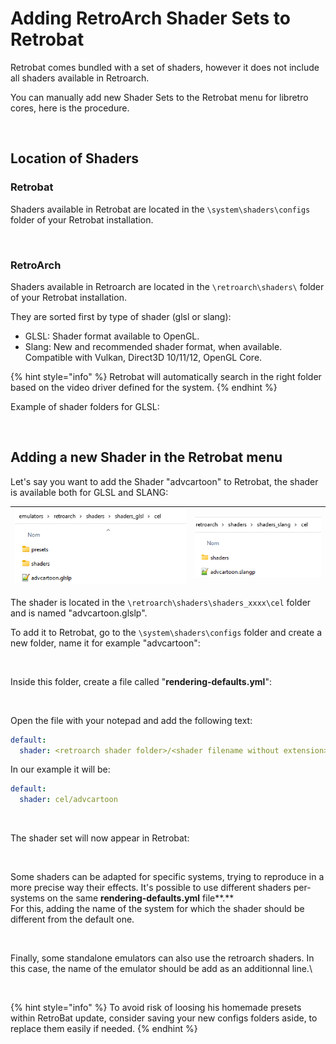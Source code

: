 # Adding RetroArch Shader Sets to Retrobat

Retrobat comes bundled with a set of shaders, however it does not include all shaders available in Retroarch.



You can manually add new Shader Sets to the Retrobat menu for libretro cores, here is the procedure.

<div align="left">

<figure><img src="https://i.imgur.com/XR6pMX0.png" alt=""><figcaption></figcaption></figure>

</div>

## Location of Shaders

### Retrobat

Shaders available in Retrobat are located in the `\system\shaders\configs` folder of your Retrobat installation.

<div align="left">

<figure><img src="https://i.imgur.com/ChxJMdd.png" alt=""><figcaption></figcaption></figure>

</div>

### RetroArch

Shaders available in Retroarch are located in the `\retroarch\shaders\` folder of your Retrobat installation.

They are sorted first by type of shader (glsl or slang):

* GLSL: Shader format available to OpenGL.
* Slang: New and recommended shader format, when available. Compatible with Vulkan, Direct3D 10/11/12, OpenGL Core.

{% hint style="info" %}
Retrobat will automatically search in the right folder based on the video driver defined for the system.
{% endhint %}

Example of shader folders for GLSL:

<div align="left">

<figure><img src="https://i.imgur.com/ijn2wYK.png" alt=""><figcaption></figcaption></figure>

</div>



## Adding a new Shader in the Retrobat menu

Let's say you want to add the Shader "advcartoon" to Retrobat, the shader is available both for GLSL and SLANG:

| ![](<../.gitbook/assets/image (21).png>) | ![](<../.gitbook/assets/image (47).png>) |
| ---------------------------------------- | ---------------------------------------- |

The shader is located in the `\retroarch\shaders\shaders_xxxx\cel` folder and is named "advcartoon.glslp".

To add it to Retrobat, go to the `\system\shaders\configs` folder and create a new folder, name it for example "advcartoon":

<div align="left">

<figure><img src="https://i.imgur.com/xkrY1en.png" alt=""><figcaption></figcaption></figure>

</div>

Inside this folder, create a file called "**rendering-defaults.yml**":

<div align="left">

<figure><img src="https://i.imgur.com/oNGcd2L.png" alt=""><figcaption></figcaption></figure>

</div>

Open the file with your notepad and add the following text:

```yaml
default:
  shader: <retroarch shader folder>/<shader filename without extension>
```

In our example it will be:

```yaml
default:
  shader: cel/advcartoon
```

<div align="left">

<figure><img src="https://i.imgur.com/uKOVcK3.png" alt=""><figcaption></figcaption></figure>

</div>

The shader set will now appear in Retrobat:

<div align="left">

<figure><img src="https://i.imgur.com/J6fPEFF.png" alt=""><figcaption></figcaption></figure>

</div>

Some shaders can be adapted for specific systems, trying to reproduce in a more precise way their effects. It's possible to use different shaders per-systems on the same **rendering-defaults.yml** file**.**\
For this, adding the name of the system for which the shader should be different from the default one.

<figure><img src="https://i.imgur.com/knv5MPm.png" alt=""><figcaption></figcaption></figure>

Finally, some standalone emulators can also use the retroarch shaders. In this case, the name of the emulator should be add as an additionnal line.\


<figure><img src="https://i.imgur.com/AC6PXNK.png" alt=""><figcaption></figcaption></figure>

{% hint style="info" %}
To avoid risk of loosing his homemade presets within RetroBat update, consider saving your new configs folders aside, to replace them easily if needed.
{% endhint %}
